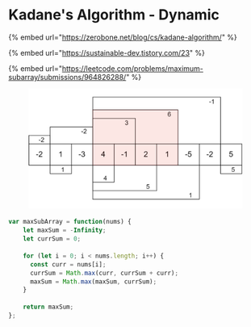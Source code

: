 # Kadane's Algorithm - Dynamic

{% embed url="https://zerobone.net/blog/cs/kadane-algorithm/" %}

{% embed url="https://sustainable-dev.tistory.com/23" %}

{% embed url="https://leetcode.com/problems/maximum-subarray/submissions/964826288/" %}

<figure><img src="../../../../.gitbook/assets/kadane-algorithm-tmb.jpg" alt=""><figcaption></figcaption></figure>

```javascript
var maxSubArray = function(nums) {
    let maxSum = -Infinity;
    let currSum = 0;

    for (let i = 0; i < nums.length; i++) {
      const curr = nums[i];
      currSum = Math.max(curr, currSum + curr);
      maxSum = Math.max(maxSum, currSum);
    }

    return maxSum;
};
```





